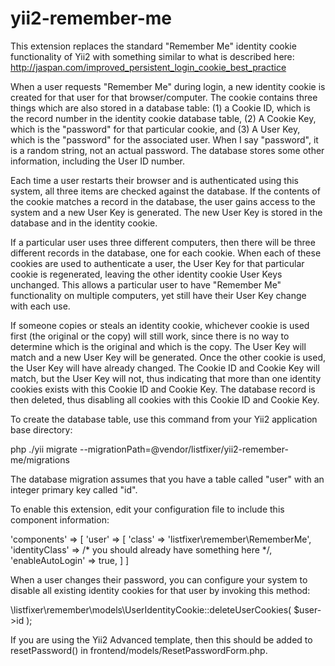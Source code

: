 # yii2-remember-me

This extension replaces the standard "Remember Me" identity cookie functionality of Yii2 with something similar to what is described here:  http://jaspan.com/improved_persistent_login_cookie_best_practice

When a user requests "Remember Me" during login, a new identity cookie is created for that user for that browser/computer.  The cookie contains three things which are also stored in a database table:  (1) a Cookie ID, which is the record number in the identity cookie database table, (2) A Cookie Key, which is the "password" for that particular cookie, and (3) A User Key, which is the "password" for the associated user.  When I say "password", it is a random string, not an actual password.  The database stores some other information, including the User ID number.

Each time a user restarts their browser and is authenticated using this system, all three items are checked against the database.  If the contents of the cookie matches a record in the database, the user gains access to the system and a new User Key is generated.  The new User Key is stored in the database and in the identity cookie.

If a particular user uses three different computers, then there will be three different records in the database, one for each cookie.  When each of these cookies are used to authenticate a user, the User Key for that particular cookie is regenerated, leaving the other identity cookie User Keys unchanged.  This allows a particular user to have "Remember Me" functionality on multiple computers, yet still have their User Key change with each use.

If someone copies or steals an identity cookie, whichever cookie is used first (the original or the copy) will still work, since there is no way to determine which is the original and which is the copy.  The User Key will match and a new User Key will be generated.  Once the other cookie is used, the User Key will have already changed.  The Cookie ID and Cookie Key will match, but the User Key will not, thus indicating that more than one identity cookies exists with this Cookie ID and Cookie Key.  The database record is then deleted, thus disabling all cookies with this Cookie ID and Cookie Key.

To create the database table, use this command from your Yii2 application base directory:

php ./yii migrate --migrationPath=@vendor/listfixer/yii2-remember-me/migrations

The database migration assumes that you have a table called "user" with an integer primary key called "id".

To enable this extension, edit your configuration file to include this component information:

 'components' => [
    'user' => [
       'class' => 'listfixer\remember\RememberMe',
       'identityClass' => /* you should already have something here */,
       'enableAutoLogin' => true,
    ]
 ]

When a user changes their password, you can configure your system to disable all existing identity cookies for that user by invoking this method:

\listfixer\remember\models\UserIdentityCookie::deleteUserCookies( $user->id );

If you are using the Yii2 Advanced template, then this should be added to resetPassword() in frontend/models/ResetPasswordForm.php.





